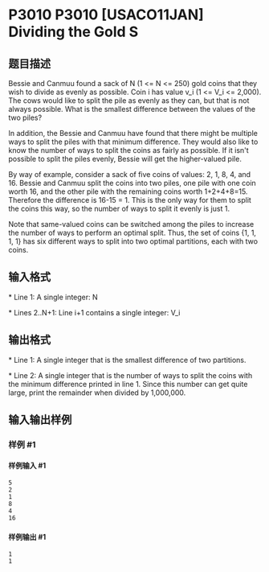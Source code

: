 # P3010 P3010 [USACO11JAN] Dividing the Gold S

## 题目描述

Bessie and Canmuu found a sack of N (1 <= N <= 250) gold coins that they wish to divide as evenly as possible. Coin i has value v\_i (1 <= V\_i <= 2,000). The cows would like to split the pile as evenly as they can, but that is not always possible. What is the smallest difference between the values of the two piles?

In addition, the Bessie and Canmuu have found that there might be multiple ways to split the piles with that minimum difference. They would also like to know the number of ways to split the coins as fairly as possible. If it isn't possible to split the piles evenly, Bessie will get the higher-valued pile.

By way of example, consider a sack of five coins of values: 2, 1, 8, 4, and 16. Bessie and Canmuu split the coins into two piles, one pile with one coin worth 16, and the other pile with the remaining coins worth 1+2+4+8=15. Therefore the difference is 16-15 = 1.  This is the only way for them to split the coins this way, so the number of ways to split it evenly is just 1.

Note that same-valued coins can be switched among the piles to increase the number of ways to perform an optimal split. Thus, the set of coins {1, 1, 1, 1} has six different ways to split into two optimal partitions, each with two coins.

## 输入格式

\* Line 1: A single integer: N

\* Lines 2..N+1: Line i+1 contains a single integer: V\_i


## 输出格式

\* Line 1: A single integer that is the smallest difference of two partitions.

\* Line 2: A single integer that is the number of ways to split the coins with the minimum difference printed in line 1. Since this number can get quite large, print the remainder when divided by 1,000,000.


## 输入输出样例

### 样例 #1

#### 样例输入 #1

```
5 
2 
1 
8 
4 
16
```

#### 样例输出 #1

```
1 
1
```
